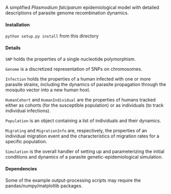 A simplified _Plasmodium falciparum_ epidemiological model with detailed descriptions of parasite genome recombination dynamics.

#### Installation

`python setup.py install` from this directory

#### Details

`SNP` holds the properties of a single nucleotide polymorphism.

`Genome` is a discretized representation of SNPs on chromosomes.

`Infection` holds the properties of a human infected with one or more parasite strains, including the dynamics of parasite propagation through the mosquito vector into a new human host.

`HumanCohort` and `HumanIndividual` are the properties of humans tracked either as cohorts (for the susceptible population) or as individuals (to track individual infections).

`Population` is an object containing a list of individuals and their dynamics.

`Migrating` and `MigrationInfo` are, respectively, the properties of an individual migration event and the characteristics of migration rates for a specific population.

`Simulation` is the overall handler of setting up and parameterizing the initial conditions and dynamics of a parasite genetic-epidemiological simulation.

#### Dependencies

Some of the example output-processing scripts may require the pandas/numpy/matplotlib packages.
